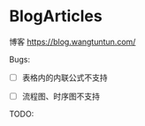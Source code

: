 # BlogArticles
博客
https://blog.wangtuntun.com/



Bugs:

- [ ] 表格内的内联公式不支持
- [ ] 流程图、时序图不支持



TODO:

